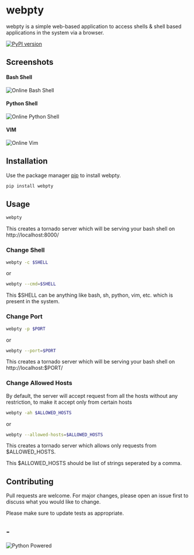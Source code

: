 # webpty

webpty is a simple web-based application to access shells & shell based applications in the system via a browser.


[![PyPI version](https://badge.fury.io/py/webpty.svg)](https://badge.fury.io/py/webpty)

## Screenshots

#### Bash Shell
![Online Bash Shell](https://imgur.com/iNoW3jL.png)

#### Python Shell
![Online Python Shell](https://imgur.com/YYK4YXs.png)

#### VIM
![Online Vim](https://imgur.com/vfei1Ri.png)


## Installation

Use the package manager [pip](https://pip.pypa.io/en/stable/) to install webpty.

```bash
pip install webpty
```

## Usage

```bash
webpty
```

This creates a tornado server which will be serving your bash shell on http://localhost:8000/

### Change Shell

```bash
webpty -c $SHELL
```
or
```bash
webpty --cmd=$SHELL

```

This $SHELL can be anything like bash, sh, python, vim, etc. which is present in the system.

### Change Port

```bash
webpty -p $PORT
```
or
```bash
webpty --port=$PORT

```

This creates a tornado server which will be serving your bash shell on http://localhost:$PORT/


### Change Allowed Hosts

By default, the server will accept request from all the hosts without any restriction, to
make it accept only from certain hosts

```bash
webpty -ah $ALLOWED_HOSTS
```
or
```bash
webpty --allowed-hosts=$ALLOWED_HOSTS
```
This creates a tornado server which  allows only requests from $ALLOWED_HOSTS.

This $ALLOWED_HOSTS should be list of strings seperated by a comma. 


## Contributing
Pull requests are welcome. For major changes, please open an issue first to discuss what you would like to change.

Please make sure to update tests as appropriate.


## -
![Python Powered](https://www.python.org/static/community_logos/python-powered-h-70x91.png)

